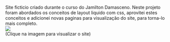 Site ficticio criado durante o curso do Jamilton Damasceno. Neste projeto foram abordados os conceitos de layout liquido com css, aprovitei estes conceitos e adicionei novas paginas para visualização do site, para torna-lo mais completo.<br/>
[![](https://werlencardoso.files.wordpress.com/2020/08/chale-hotal.jpg?w=500)](http://werlencardoso.epizy.com/Chal%c3%a9-Hotel/index.html)<br/>
(Clique na imagem para visualizar o site)
